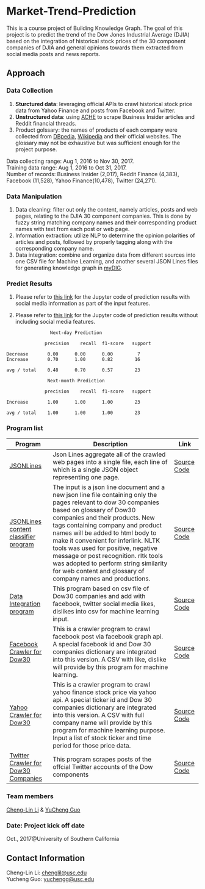 # Market-Trend-Prediction

This is a course project of Building Knowledge Graph. The goal of this project is to predict the trend of the Dow Jones Industrial Average (DJIA) based on the integration of historical stock prices of the 30 component companies of DJIA and general opinions towards them extracted from social media posts and news reports.

## Approach

### Data Collection

1. **Sturctured data**: leveraging official APIs to crawl historical stock price data from Yahoo Finance and posts from Facebook and Twitter.
2. **Unstructured data**: using [ACHE](https://github.com/ViDA-NYU/ache) to scrape Business Insider articles and Reddit financial threads.
3. Product golssary: the names of products of each company were collected from [DBpedia](http://wiki.dbpedia.org), [Wikipedia](https://www.wikipedia.org) and their official websites. The glossary may not be exhaustive but was sufficient enough for the project purpose.

Data collecting range: Aug 1, 2016 to Nov 30, 2017.  
Training data range: Aug 1, 2016 to Oct 31, 2017.  
Number of records: Business Insider (2,017), Reddit Finance (4,383), Facebook (11,528), Yahoo Finance(10,478), Twitter (24,271).

### Data Manipulation

1. Data cleaning: filter out only the content, namely articles, posts and web pages, relating to the DJIA 30 component companies. This is done by fuzzy string matching company names and their corresponding product names with text from each post or web page.
2. Information extraction: utilize NLP to determine the opinion polarities of articles and posts, followed by properly tagging along with the corresponding company name.
3. Data integration: combine and organize data from different sources into one CSV file for Machine Learning, and another several JSON Lines files for generating knowledge graph in [myDIG](https://github.com/usc-isi-i2/dig-etl-engine).

### Predict Results
1. Please refer to [this link](https://github.com/Cheng-Lin-Li/Market-Trend-Prediction/blob/master/source/Dow%20Jones%20Industrial%20Average%20Prediction%20with%20Media%20Channel%20Info-with%20Social%20Info.ipynb) for the Jupyter code of prediction results with social media information as part of the input features.

2. Please refer to [this link](https://github.com/Cheng-Lin-Li/Market-Trend-Prediction/blob/master/source/Dow%20Jones%20Industrial%20Average%20Prediction%20without%20Social%20media%20data.ipynb) for the Jupyter code of prediction results without including social media features.

```text
                Next-day Prediction

              precision    recall  f1-score   support

Decrease       0.00      0.00      0.00         7
Increase       0.70      1.00      0.82        16

avg / total    0.48      0.70      0.57        23

               Next-month Prediction

              precision    recall  f1-score   support

Increase       1.00      1.00      1.00        23

avg / total    1.00      1.00      1.00        23 
```

### Program list

|Program|Description|Link|
|------|------|--------|
|[JSONLines](https://github.com/Cheng-Lin-Li/KnowledgeGraph/tree/master/CDR_JSONLines)|Json Lines aggregate all of the crawled web pages into a single file, each line of which is a single JSON object representing one page.| [Source Code](https://github.com/Cheng-Lin-Li/KnowledgeGraph/blob/master/CDR_JSONLines/jsonlines.py)|
|[JSONLines content classifier program](https://github.com/Cheng-Lin-Li/Market-Trend-Prediction/blob/master/source/classify.py)|The input is a json line document and a new json line file containing only the pages relevant to dow 30 companies based on glossary of Dow30 companies and their products. New tags containing company and product names will be added to html body to make it convenient for inferlink. NLTK tools was used for positive, negative message or post recognition. rltk tools was adopted to perform string similarity for web content and glossary of company names and productions.|[Source Code](https://github.com/Cheng-Lin-Li/Market-Trend-Prediction/blob/master/source/classify.py)|
|[Data Integration program](https://github.com/Cheng-Lin-Li/Market-Trend-Prediction/blob/master/source/dataintegration.py)| This program based on csv file of Dow30 companies and add with facebook, twitter social media likes, dislikes into csv for machine learning input. |[Source Code](https://github.com/Cheng-Lin-Li/Market-Trend-Prediction/blob/master/source/dataintegration.py)|
|[Facebook Crawler for Dow30](https://github.com/Cheng-Lin-Li/Market-Trend-Prediction/blob/master/source/facebook-crawler-dow30.py)| This is a crawler program to crawl facebook post via facebook graph api. A special facebook id and Dow 30 companies dictionary are integrated into this version. A CSV with like, dislike will provide by this program for machine learning. |[Source Code](https://github.com/Cheng-Lin-Li/Market-Trend-Prediction/blob/master/source/facebook-crawler-dow30.py)|
|[Yahoo Crawler for Dow30](https://github.com/Cheng-Lin-Li/Market-Trend-Prediction/blob/master/source/yahoo_quote_crawler.py)| This is a crawler program to crawl yahoo finance stock price via yahoo api. A special ticker id and Dow 30 companies dictionary are integrated into this version. A CSV with full company name will provide by this program for machine learning purpose. Input a list of stock ticker and time period for those price data. |[Source Code](https://github.com/Cheng-Lin-Li/Market-Trend-Prediction/blob/master/source/yahoo_quote_crawler.py)|
|[Twitter Crawler for Dow30 Companies](https://github.com/Cheng-Lin-Li/Market-Trend-Prediction/blob/master/source/tweetScraper.py)| This program scrapes posts of the offcial Twitter accounts of the Dow components |[Source Code](https://github.com/Cheng-Lin-Li/Market-Trend-Prediction/blob/master/source/tweetScraper.py)|

### Team members

[Cheng-Lin Li](https://github.com/Cheng-Lin-Li/) & [YuCheng Guo](https://github.com/li0near)

### Date: Project kick off date

Oct., 2017@University of Southern California

## Contact Information

Cheng-Lin Li: chenglil@usc.edu  
Yucheng Guo: yuchengg@usc.edu

